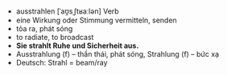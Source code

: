 - ausstrahlen	[ˈaʊ̯sˌʃtʁaːlən]	Verb	
- eine Wirkung oder Stimmung vermitteln, senden
- tỏa ra, phát sóng
- to radiate, to broadcast
- **Sie strahlt Ruhe und Sicherheit aus.**
- Ausstrahlung (f) – thần thái, phát sóng, Strahlung (f) – bức xạ	
- Deutsch: Strahl = beam/ray
